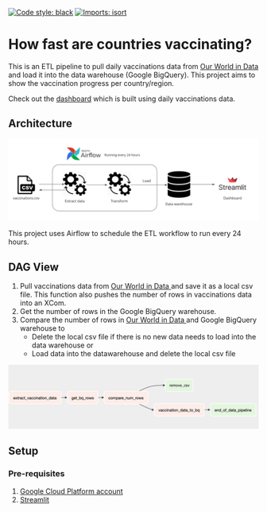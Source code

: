 [![Code style: black](https://img.shields.io/badge/code%20style-black-000000.svg)](https://github.com/psf/black)  [![Imports: isort](https://img.shields.io/badge/%20imports-isort-%231674b1?style=flat&labelColor=ef8336)](https://pycqa.github.io/isort/)

# How fast are countries vaccinating?

This is an ETL pipeline to pull daily vaccinations data from [Our World in Data ](https://github.com/owid/covid-19-data/tree/master/public/data/vaccinations) and load it into the data warehouse (Google BigQuery). This project aims to show the vaccination progress per country/region. 

Check out the [dashboard](https://share.streamlit.io/julingc/vaccinations-monitor/main/vaccinations_app.py) which is built using daily vaccinations data. 


## Architecture
![arch](https://github.com/julingc/vaccinations-monitor/blob/main/image/Architecture_diagram.png)

This project uses Airflow to schedule the ETL workflow to run every 24 hours.

## DAG View

1. Pull vaccinations data from [Our World in Data ](https://github.com/owid/covid-19-data/tree/master/public/data/vaccinations) and save it as a local csv file. This function also pushes the number of rows in vaccinations data into an XCom.
2. Get the number of rows in the Google BigQuery warehouse.
3. Compare the number of rows in [Our World in Data ](https://github.com/owid/covid-19-data/tree/master/public/data/vaccinations) and Google BigQuery warehouse to 
   * Delete the local csv file if there is no new data needs to load into the data warehouse or
   * Load data into the datawarehouse and delete the local csv file

![dag](https://github.com/julingc/vaccinations-monitor/blob/main/image/DAG_Graph.png)



## Setup

### Pre-requisites

1. [Google Cloud Platform account](https://cloud.google.com)
2. [Streamlit](https://docs.streamlit.io/en/stable/)

